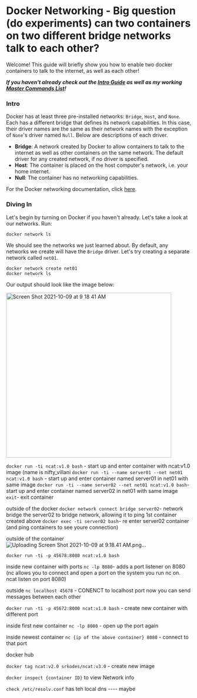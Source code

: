 # Docker Networking - Big question (do experiments) can two containers on two different bridge networks talk to each other?

Welcome! This guide will briefly show you how to enable two docker containers to talk to the internet, as well as each other!

***If you haven't already check out the [Intro Guide](https://github.com/SrKoDes/scripts/blob/main/docker/docker_guide.md) as well as my working [Master Commands List](https://github.com/SrKoDes/scripts/blob/main/docker/docker_commands.md)!***

### Intro

Docker has at least three pre-installed networks: `Bridge`, `Host`, and `None`. Each has a different bridge that defines its network capabilities. In this case, their driver names are the same as their network names with the exception of `None`'s driver named `Null`. Below are descriptions of each driver.
- **Bridge**: A network created by Docker to allow containers to talk to the internet as well as other containers on the same network. The default driver for any created network, if no driver is specified.
- **Host**: The container is placed on the host computer's network, i.e. your home internet.
- **Null**: The container has no networking capabilities.

For the Docker networking documentation, click [here](https://docs.docker.com/network/).

### Diving In

Let's begin by turning on Docker if you haven't already. Let's take a look at our networks. Run:
```
docker network ls
```
We should see the networks we just learned about. By default, any networks we create will have the `Bridge` driver. Let's try creating a separate network called `net01`.
```
docker network create net01
docker network ls
```
Our output should look like the image below:

<img width="449" alt="Screen Shot 2021-10-09 at 9 18 41 AM" src="https://user-images.githubusercontent.com/84875113/136659429-77f6fe43-5656-4b81-8327-5e7d7f0ecb22.png">


`docker run -ti ncat:v1.0 bash` - start up and enter container with ncat:v1.0 image (name is nifty_villani
`docker run -ti --name server01 --net net01 ncat:v1.0 bash` - start up and enter container named server01 in net01 with same image
`docker run -ti --name server02 --net net01 ncat:v1.0 bash`- start up and enter container named server02 in net01 with same image
`exit`- exit container

outside of the docker
`docker network connect bridge server02`- network bridge the server02 to bridge network, allowing it to ping 1st container created above
`docker exec -ti server02 bash`- re enter server02 container (and ping containers to see youre connection)

outside of the container![Uploading Screen Shot 2021-10-09 at 9.18.41 AM.png…]()

`docker run -ti -p 45678:8080 ncat:v1.0 bash`


inside new container with ports
`nc -lp 8080`- adds a port listener on 8080 (nc allows you to connect and open a port on the system you run nc on. ncat listen on port 8080)

outside
`nc localhost 45678` - CONENCT to localhost port now you can send messages between each other


`docker run -ti -p 45672:8000 ncat:v1.0 bash` - create new container with different port

inside first new container
`nc -lp 8080` - open up the port again

inside newest container
`nc {ip of the above container} 8080` - connect to that port


docker hub

`docker tag ncat:v2.0 srkodes/ncat:v3.0` - create new image


`docker inspect {container ID}` to view Network info

`check /etc/resolv.conf` has teh local dns ---- maybe
